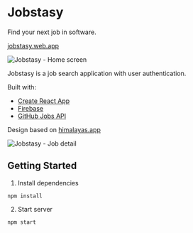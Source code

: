 # Jobstasy

Find your next job in software. 

[jobstasy.web.app](https://jobstasy.web.app/)

![Jobstasy - Home screen](https://i.imgur.com/vDmqfTF.png)

Jobstasy is a job search application with user authentication.

Built with:
* [Create React App](https://create-react-app.dev/docs/getting-started/)
* [Firebase](https://firebase.google.com/)
* [GitHub Jobs API](https://jobs.github.com/api)

Design based on [himalayas.app](https://himalayas.app/jobs)

![Jobstasy - Job detail](https://i.imgur.com/eIskQar.png)

## Getting Started
1. Install dependencies

```
npm install
```

2. Start server

```
npm start
```
